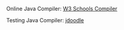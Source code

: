Online Java Compiler: [W3 Schools Compiler](https://www.w3schools.com/java/tryjava.asp?filename=demo_compiler)

Testing Java Compiler: [jdoodle](https://www.jdoodle.com/online-java-compiler/)

